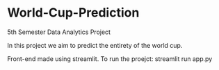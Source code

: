 # World-Cup-Prediction
5th Semester Data Analytics Project 

In this project we aim to predict the entirety of the world cup.

Front-end made using streamlit. 
To run the proejct: streamlit run app.py
